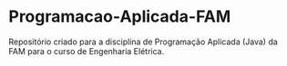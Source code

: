 # Programacao-Aplicada-FAM

Repositório criado para a disciplina de Programação Aplicada (Java) da FAM para o curso de Engenharia Elétrica.
